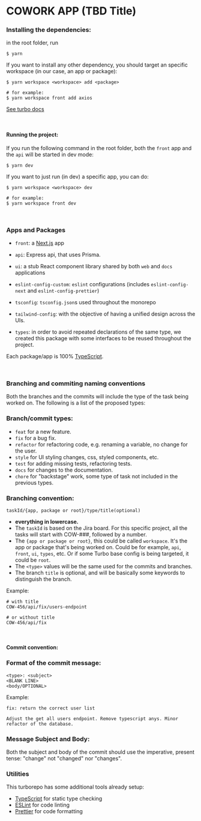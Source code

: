 # COWORK APP (TBD Title)

### Installing the dependencies:

in the root folder, run

```
$ yarn
```

If you want to install any other dependency, you should target an specific workspace (in our case, an app or package):
```
$ yarn workspace <workspace> add <package>

# for example:
$ yarn workspace front add axios

```
[See turbo docs](https://turbo.build/repo/docs/handbook/package-installation#addingremovingupgrading-packages)

&nbsp;


#### Running the project:

If you run the following command in the root folder, both the `front` app and the `api` will be started in dev mode:

```
$ yarn dev
```

If you want to just run (in dev) a specific app, you can do:
```
$ yarn workspace <workspace> dev

# for example:
$ yarn workspace front dev
```
&nbsp;

### Apps and Packages

- `front`: a [Next.js](https://nextjs.org/) app
- `api`: Express api, that uses Prisma.

- `ui`: a stub React component library shared by both `web` and `docs` applications
- `eslint-config-custom`: `eslint` configurations (includes `eslint-config-next` and `eslint-config-prettier`)
- `tsconfig`: `tsconfig.json`s used throughout the monorepo
- `tailwind-config`: with the objective of having a unified design across the UIs.
- `types`: in order to avoid repeated declarations of the same type, we created this package with some interfaces to be reused throughout the project.

Each package/app is 100% [TypeScript](https://www.typescriptlang.org/).

&nbsp;


### Branching and commiting naming conventions

Both the branches and the commits will include the type of the task being worked on. The following is a list of the proposed types:

### Branch/commit types:

- `feat` for a new feature.
- `fix` for a bug fix.
- `refactor` for refactoring code, e.g. renaming a variable, no change for the user.
- `style` for UI styling changes, css, styled components, etc.
- `test` for adding missing tests, refactoring tests.
- `docs` for changes to the documentation.
- `chore` for "backstage" work, some type of task not included in the previous types.

### Branching convention:

```
taskId/{app, package or root}/type/title(optional)
```
- **everything in lowercase.**
- The `taskId` is based on the Jira board. For this specific project, all the tasks will start with COW-###, followed by a number.
- The `{app or package or root}`, this could be called `workspace`. It's the app or package that's being worked on. Could be for example, `api`, `front`, `ui`, `types`, etc. Or if some Turbo base config is being targeted, it could be `root`.
- The `<type>` values will be the same used for the commits and branches. 
- The branch `title` is optional, and will be basically some keywords to distinguish the branch.

Example:
```
# with title
COW-456/api/fix/users-endpoint

# or without title
COW-456/api/fix
```
&nbsp;

#### Commit convention:

### Format of the commit message:

```
<type>: <subject>
<BLANK LINE>
<body/OPTIONAL>
```

Example:

```
fix: return the correct user list

Adjust the get all users endpoint. Remove typescript anys. Minor refactor of the database.
```

### Message Subject and Body:

Both the subject and body of the commit should use the imperative, present tense: "change" not "changed" nor "changes".
&nbsp;

### Utilities

This turborepo has some additional tools already setup:

- [TypeScript](https://www.typescriptlang.org/) for static type checking
- [ESLint](https://eslint.org/) for code linting
- [Prettier](https://prettier.io) for code formatting

